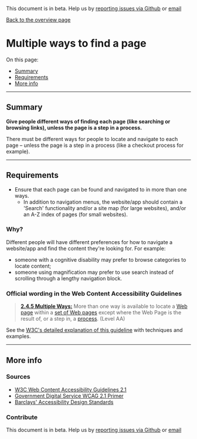 This document is in beta. Help us by [reporting issues via Github](https://github.com/theappbusiness/accessibility-guidelines) or [email](mailto:jeanfrancois@theappbusiness.com)

[Back to the overview page](./../index.html)

# Multiple ways to find a page

On this page:
* [Summary](#summary)
* [Requirements](#requirements)
* [More info](#more-info)

---

## Summary

**Give people different ways of finding each page (like searching or browsing links), unless the page is a step in a process.**

There must be different ways for people to locate and navigate to each page – unless the page is a step in a process (like a checkout process for example).

---

## Requirements

* Ensure that each page can be found and navigated to in more than one ways.
  * In addition to navigation menus, the website/app should contain a 'Search' functionality and/or a site map (for large websites), and/or an A-Z index of pages (for small websites).

### Why?

Different people will have different preferences for how to navigate a website/app and find the content they're looking for. For example: 
* someone with a cognitive disability may prefer to browse categories to locate content;
* someone using magnification may prefer to use search instead of scrolling through a lengthy navigation block.

### Official wording in the Web Content Accessibility Guidelines

> [**2.4.5 Multiple Ways:**](https://www.w3.org/TR/UNDERSTANDING-WCAG20/navigation-mechanisms-mult-loc.html) More than one way is available to locate a [Web page](https://www.w3.org/TR/UNDERSTANDING-WCAG20/navigation-mechanisms-mult-loc.html#webpagedef) within a [set of Web pages](https://www.w3.org/TR/UNDERSTANDING-WCAG20/navigation-mechanisms-mult-loc.html#set-of-web-pagesdef) except where the Web Page is the result of, or a step in, a [process](https://www.w3.org/TR/UNDERSTANDING-WCAG20/navigation-mechanisms-mult-loc.html#processdef). (Level AA)

See the [W3C's detailed explanation of this guideline](https://www.w3.org/TR/UNDERSTANDING-WCAG20/navigation-mechanisms-mult-loc.html) with techniques and examples.

---

## More info

### Sources

* [W3C Web Content Accessibility Guidelines 2.1](https://www.w3.org/TR/WCAG21/)
* [Government Digital Service WCAG 2.1 Primer](https://alphagov.github.io/wcag-primer/)
* [Barclays' Accessibility Design Standards](https://home.barclays/who-we-are/our-suppliers/our-requirements-of-external-suppliers/)

### Contribute

This document is in beta. Help us by [reporting issues via Github](https://github.com/theappbusiness/accessibility-guidelines) or [email](mailto:jeanfrancois@theappbusiness.com)